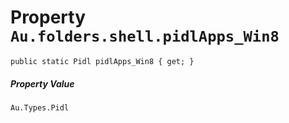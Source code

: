 # Property `Au.folders.shell.pidlApps_Win8`

```
public static Pidl pidlApps_Win8 { get; }
```

##### Property Value

`Au.Types.Pidl`